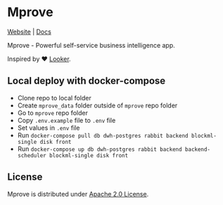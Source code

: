 # Mprove

[Website](https://mprove.io) | [Docs](https://docs.mprove.io)

Mprove - Powerful self-service business intelligence app.

Inspired by :heart: [Looker](https://looker.com/).

## Local deploy with docker-compose

- Clone repo to local folder
- Create `mprove_data` folder outside of `mprove` repo folder
- Go to `mprove` repo folder
- Copy `.env.example` file to `.env` file
- Set values in `.env` file
- Run `docker-compose pull db dwh-postgres rabbit backend blockml-single disk front`
- Run `docker-compose up db dwh-postgres rabbit backend backend-scheduler blockml-single disk front`

## License

Mprove is distributed under [Apache 2.0 License](https://github.com/mprove-io/mprove/blob/master/LICENSE).
